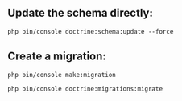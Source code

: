 ## Update the schema directly:

`php bin/console doctrine:schema:update --force`

## Create a migration:
`php bin/console make:migration`

`php bin/console doctrine:migrations:migrate`
